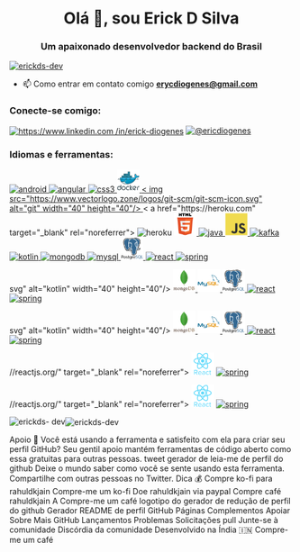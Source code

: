 

<h1 align="center">Olá 👋, sou Erick D Silva</h1>
<h3 align="center">Um apaixonado desenvolvedor backend do Brasil</h3>

<p align="left"> <a href ="https://github.com/ryo-ma/github-profile-trophy"><img src="https://github-profile-trophy.vercel.app/?username=erickds-dev" alt=" erickds-dev" /></a> </p>

- 📫 Como entrar em contato comigo **erycdiogenes@gmail.com**

<h3 align="left">Conecte-se comigo:</h3>
<p align=" esquerda">
<a href="https://linkedin.com/in/https://www.linkedin.com/in/erick-diogenes" target="blank"><img align="center" src=" https://raw.githubusercontent.com/rahuldkjain/github-profile-readme-generator/master/src/images/icons/Social/linked-in-alt.svg" alt="https://www.linkedin.com /in/erick-diogenes" height="30" width="40" /></a>
<a href="https://www.hackerrank.com/@ericdiogenes" target="blank"><img alinhar ="center" src="https://raw.githubusercontent.com/rahuldkjain/github-profile-readme-generator/master/src/images/icons/Social/hackerrank.svg" alt="@ericdiogenes" height=" 30" width="40" /></a>
</p>

<h3 align="left">Idiomas e ferramentas:</h3>
<p align="left"> <a href="https://developer.android.com" target="_blank" rel="noreferrer"> <img src="https://raw.githubusercontent.com/devicons /devicon/master/icons/android/android-original-wordmark.svg" alt="android" width="40" height="40"/> </a> <a href="https://angular.io " target="_blank" rel="noreferrer"> <img src="https://angular.io/assets/images/logos/angular/angular.svg" alt="angular" width="40" height=" 40"/> </a> <a href="https://www.w3schools.com/css/" target="_blank" rel="noreferrer"> <img src="https://raw.githubusercontent. com/devicons/devicon/master/icons/css3/css3-original-wordmark.svg" alt="css3" width="40" height="40"/> </a> <a href="https:// www.docker.com/" target="_blank" rel="noreferrer"> <img src="https://raw.githubusercontent.com/devicons/devicon/master/icons/docker/docker-original-wordmark.svg " alt="docker" width="40" height="40"/> </a> <a href="https://git-scm.com/" target="_blank" rel="noreferrer"> < img src="https://www.vectorlogo.zone/logos/git-scm/git-scm-icon.svg" alt="git" width="40" height="40"/> </a> < a href="https://heroku.com" target="_blank" rel="noreferrer"> <img src="https://www.vectorlogo.zone/logos/heroku/heroku-icon.svg" alt= "heroku" width="40" height="40"/> </a> <a href="https://www.w3.org/html/" target="_blank" rel="noreferrer"> <img src="https://raw.githubusercontent.com/devicons/devicon/master/icons/html5/html5-original-wordmark.svg" alt="html5" width="40" height="40"/> </ a> <a href="https://www.java.com" target="_blank" rel="noreferrer"> <img src="https://raw.githubusercontent.com/devicons/devicon/master/icons /java/java-original.svg" alt="java" width="40" height="40"/> </a> <a href="https://developer.mozilla.org/en-US/docs /Web/JavaScript" target="_blank" rel="noreferrer"> <img src="https://raw.githubusercontent.com/devicons/devicon/master/icons/javascript/javascript-original.svg" alt="javascript" width="40" height="40"/> </a> <a href="https://kafka.apache.org/" target="_blank" rel="noreferrer"> <img src="https://www.vectorlogo.zone/logos/apache_kafka/apache_kafka-icon.svg" alt="kafka" width="40" height="40"/> </a> <a href= "https://kotlinlang.org" target="_blank" rel="noreferrer"> <img src="https://www.vectorlogo.zone/logos/kotlinlang/kotlinlang-icon.svg" alt="kotlin" width="40" height="40"/> </a> <a href="https://www.mongodb.com/" target="_blank" rel="noreferrer"> <img src="https: //raw.githubusercontent.com/devicons/devicon/master/icons/mongodb/mongodb-original-wordmark.svg" alt="mongodb" width="40" height="40"/> </a> <a href ="https://www.mysql.com/" target="_blank" rel="noreferrer"> <img src="https://raw.githubusercontent.com/devicons/devicon/master/icons/mysql/mysql -original-wordmark.svg" alt="mysql" width="40" height="40"/> </a> <a href="https://www.postgresql.org" target="_blank" rel= "noreferrer"> <img src="https://raw.githubusercontent.com/devicons/devicon/master/icons/postgresql/postgresql-original-wordmark.svg" alt="postgresql" width="40" height=" 40"/> </a> <a href="https://reactjs.org/" target="_blank" rel="noreferrer"> <img src="https://raw.githubusercontent.com/devicons/ devicon/master/icons/react/react-original-wordmark.svg" alt="react" width="40" height="40"/> </a> <a href="https://spring.io/ "target="_blank" rel="noreferrer"> <img src="https://www.vectorlogo.zone/logos/springio/springio-icon.svg" alt="spring" width="40" height=" 40"/> </a> </p>svg" alt="kotlin" width="40" height="40"/> </a> <a href="https://www.mongodb.com/" target="_blank" rel="noreferrer"> <img src="https://raw.githubusercontent.com/devicons/devicon/master/icons/mongodb/mongodb-original-wordmark.svg" alt="mongodb" width="40" height="40"/> </a> <a href="https://www.mysql.com/" target="_blank" rel="noreferrer"> <img src="https://raw.githubusercontent.com/devicons/devicon/ master/icons/mysql/mysql-original-wordmark.svg" alt="mysql" width="40" height="40"/> </a> <a href="https://www.postgresql.org" target="_blank" rel="noreferrer"> <img src="https://raw.githubusercontent.com/devicons/devicon/master/icons/postgresql/postgresql-original-wordmark.svg" alt="postgresql" largura ="40" height="40"/> </a> <a href="https://reactjs.org/" target="_blank" rel="noreferrer"> <img src="https://raw .githubusercontent.com/devicons/devicon/master/icons/react/react-original-wordmark.svg" alt="react" width="40" height="40"/> </a> <a href="https ://spring.io/" target="_blank" rel="noreferrer"> <img src="https://www.vectorlogo.zone/logos/springio/springio-icon.svg" alt="spring" largura ="40" altura="40"/> </a> </p>svg" alt="kotlin" width="40" height="40"/> </a> <a href="https://www.mongodb.com/" target="_blank" rel="noreferrer"> <img src="https://raw.githubusercontent.com/devicons/devicon/master/icons/mongodb/mongodb-original-wordmark.svg" alt="mongodb" width="40" height="40"/> </a> <a href="https://www.mysql.com/" target="_blank" rel="noreferrer"> <img src="https://raw.githubusercontent.com/devicons/devicon/ master/icons/mysql/mysql-original-wordmark.svg" alt="mysql" width="40" height="40"/> </a> <a href="https://www.postgresql.org" target="_blank" rel="noreferrer"> <img src="https://raw.githubusercontent.com/devicons/devicon/master/icons/postgresql/postgresql-original-wordmark.svg" alt="postgresql" largura ="40" height="40"/> </a> <a href="https://reactjs.org/" target="_blank" rel="noreferrer"> <img src="https://raw .githubusercontent.com/devicons/devicon/master/icons/react/react-original-wordmark.svg" alt="react" width="40" height="40"/> </a> <a href="https ://spring.io/" target="_blank" rel="noreferrer"> <img src="https://www.vectorlogo.zone/logos/springio/springio-icon.svg" alt="spring" largura ="40" altura="40"/> </a> </p>//reactjs.org/" target="_blank" rel="noreferrer"> <img src="https://raw.githubusercontent.com/devicons/devicon/master/icons/react/react-original-wordmark.svg " alt="react" width="40" height="40"/> </a> <a href="https://spring.io/" target="_blank" rel="noreferrer"> <img src ="https://www.vectorlogo.zone/logos/springio/springio-icon.svg" alt="spring" width="40" height="40"/> </a> </p>//reactjs.org/" target="_blank" rel="noreferrer"> <img src="https://raw.githubusercontent.com/devicons/devicon/master/icons/react/react-original-wordmark.svg " alt="react" width="40" height="40"/> </a> <a href="https://spring.io/" target="_blank" rel="noreferrer"> <img src ="https://www.vectorlogo.zone/logos/springio/springio-icon.svg" alt="spring" width="40" height="40"/> </a> </p>

<p><img align="left" src="https://github-readme-stats.vercel.app/api/top-langs?username=erickds-dev&show_icons=true&locale=en&layout=compact" alt="erickds- dev" /></p>

<p> <img align="center" src="https://github-readme-stats.vercel.app/api?username=erickds-dev&show_icons=true&locale=en" alt ="erickds-dev" /></p>

Apoio  🙏
Você está usando a ferramenta e satisfeito com ela para criar seu perfil GitHub?
Seu gentil apoio mantém ferramentas de código aberto como essa gratuitas para outras pessoas.
tweet gerador de leia-me de perfil do github
Deixe o mundo saber como você se sente usando esta ferramenta. Compartilhe com outras pessoas no Twitter.
Dica 💰
Compre ko-fi para rahuldkjain
Compre-me um ko-fi
Doe rahuldkjain via paypal
Compre café rahuldkjain A
Compre-me um café
logotipo do gerador de redução de perfil do github
Gerador README de perfil GitHub
Páginas
Complementos
Apoiar
Sobre
Mais
GitHub
Lançamentos
Problemas
Solicitações pull
Junte-se à comunidade
Discórdia da comunidade
Desenvolvido na Índia 🇮🇳
Compre-me um café
